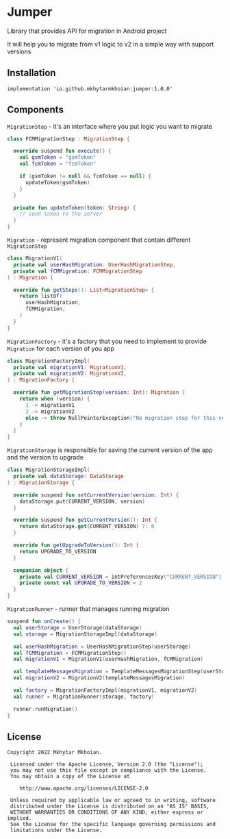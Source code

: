 # Jumper
Library that provides API for migration in Android project

It will help you to migrate from v1 logic to v2 in a simple way with support versions

## Installation
```
implementation 'io.github.mkhytarmkhoian:jumper:1.0.0'
```

## Components

`MigrationStep` - it's an interface where you put logic you want to migrate

```kotlin
class FCMMigrationStep : MigrationStep {

  override suspend fun execute() {
    val gsmToken = "gsmToken"
    val fcmToken = "fcmToken"

    if (gsmToken != null && fcmToken == null) {
      updateToken(gsmToken)
    }
  }

  private fun updateToken(token: String) {
    // send token to the server
  }
}
```

`Migration` - represent migration component that contain different `MigrationStep`

```kotlin
class MigrationV1(
  private val userHashMigration: UserHashMigrationStep,
  private val fCMMigration: FCMMigrationStep
) : Migration {

  override fun getSteps(): List<MigrationStep> {
    return listOf(
      userHashMigration,
      fCMMigration,
    )
  }
}
```

`MigrationFactory` - it's a factory that you need to implement to provide `Migration` for each version of you app

```kotlin
class MigrationFactoryImpl(
  private val migrationV1: MigrationV1,
  private val migrationV2: MigrationV2,
) : MigrationFactory {

  override fun getMigrationStep(version: Int): Migration {
    return when (version) {
      1 -> migrationV1
      2 -> migrationV2
      else -> throw NullPointerException("No migration step for this version")
    }
  }
}
```

`MigrationStorage` is responsible for saving the current version of the app and the version to upgrade

```kotlin
class MigrationStorageImpl(
  private val dataStorage: DataStorage
) : MigrationStorage {

  override suspend fun setCurrentVersion(version: Int) {
    dataStorage.put(CURRENT_VERSION, version)
  }

  override suspend fun getCurrentVersion(): Int {
    return dataStorage.get(CURRENT_VERSION) ?: 0
  }

  override fun getUpgradeToVersion(): Int {
    return UPGRADE_TO_VERSION
  }

  companion object {
    private val CURRENT_VERSION = intPreferencesKey("CURRENT_VERSION")
    private const val UPGRADE_TO_VERSION = 2
  }
}
```

`MigrationRunner` - runner that manages running migration

```kotlin
suspend fun onCreate() {
  val userStorage = UserStorage(dataStorage)
  val storage = MigrationStorageImpl(dataStorage)

  val userHashMigration = UserHashMigrationStep(userStorage)
  val fCMMigration = FCMMigrationStep()
  val migrationV1 = MigrationV1(userHashMigration, fCMMigration)

  val templateMessagesMigration = TemplateMessagesMigrationStep(userStorage)
  val migrationV2 = MigrationV2(templateMessagesMigration)

  val factory = MigrationFactoryImpl(migrationV1, migrationV2)
  val runner = MigrationRunner(storage, factory)

  runner.runMigration()
}
```

## License
```
Copyright 2022 Mkhytar Mkhoian.

 Licensed under the Apache License, Version 2.0 (the "License");
 you may not use this file except in compliance with the License.
 You may obtain a copy of the License at

    http://www.apache.org/licenses/LICENSE-2.0

 Unless required by applicable law or agreed to in writing, software
 distributed under the License is distributed on an "AS IS" BASIS,
 WITHOUT WARRANTIES OR CONDITIONS OF ANY KIND, either express or implied.
 See the License for the specific language governing permissions and
 limitations under the License.
```
